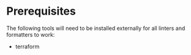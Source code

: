 # Prerequisites

The following tools will need to
be installed externally for all linters and formatters to work:

- terraform
